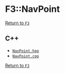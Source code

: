 # F3::NavPoint

[Return to `F3`](/docs/F3.md)

## C++

- [`NavPoint.hpp`](/c++/include/NavPoint.hpp)
- [`NavPoint.cpp`](/c++/source/NavPoint.cpp)

[Return to `F3`](/docs/F3.md)